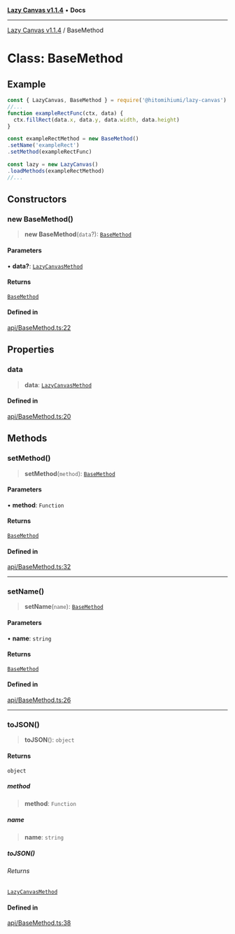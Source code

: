 [**Lazy Canvas v1.1.4**](../README.md) • **Docs**

***

[Lazy Canvas v1.1.4](../globals.md) / BaseMethod

# Class: BaseMethod

## Example

```ts
const { LazyCanvas, BaseMethod } = require('@hitomihiumi/lazy-canvas')
//...
function exampleRectFunc(ctx, data) {
  ctx.fillRect(data.x, data.y, data.width, data.height)
}

const exampleRectMethod = new BaseMethod()
.setName('exampleRect')
.setMethod(exampleRectFunc)

const lazy = new LazyCanvas()
.loadMethods(exampleRectMethod)
//...
```

## Constructors

### new BaseMethod()

> **new BaseMethod**(`data`?): [`BaseMethod`](BaseMethod.md)

#### Parameters

• **data?**: [`LazyCanvasMethod`](../interfaces/LazyCanvasMethod.md)

#### Returns

[`BaseMethod`](BaseMethod.md)

#### Defined in

[api/BaseMethod.ts:22](https://github.com/hitomihiumi/lazy-canvas-ts/blob/3e38e3638c393841b578a470cffea72245bb77ec/src/api/BaseMethod.ts#L22)

## Properties

### data

> **data**: [`LazyCanvasMethod`](../interfaces/LazyCanvasMethod.md)

#### Defined in

[api/BaseMethod.ts:20](https://github.com/hitomihiumi/lazy-canvas-ts/blob/3e38e3638c393841b578a470cffea72245bb77ec/src/api/BaseMethod.ts#L20)

## Methods

### setMethod()

> **setMethod**(`method`): [`BaseMethod`](BaseMethod.md)

#### Parameters

• **method**: `Function`

#### Returns

[`BaseMethod`](BaseMethod.md)

#### Defined in

[api/BaseMethod.ts:32](https://github.com/hitomihiumi/lazy-canvas-ts/blob/3e38e3638c393841b578a470cffea72245bb77ec/src/api/BaseMethod.ts#L32)

***

### setName()

> **setName**(`name`): [`BaseMethod`](BaseMethod.md)

#### Parameters

• **name**: `string`

#### Returns

[`BaseMethod`](BaseMethod.md)

#### Defined in

[api/BaseMethod.ts:26](https://github.com/hitomihiumi/lazy-canvas-ts/blob/3e38e3638c393841b578a470cffea72245bb77ec/src/api/BaseMethod.ts#L26)

***

### toJSON()

> **toJSON**(): `object`

#### Returns

`object`

##### method

> **method**: `Function`

##### name

> **name**: `string`

##### toJSON()

###### Returns

[`LazyCanvasMethod`](../interfaces/LazyCanvasMethod.md)

#### Defined in

[api/BaseMethod.ts:38](https://github.com/hitomihiumi/lazy-canvas-ts/blob/3e38e3638c393841b578a470cffea72245bb77ec/src/api/BaseMethod.ts#L38)
